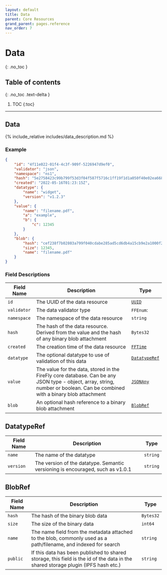```yaml
---
layout: default
title: Data
parent: Core Resources
grand_parent: pages.reference
nav_order: 7
---
```


# Data
{: .no_toc }

## Table of contents
{: .no_toc .text-delta }

1. TOC
{:toc}

---
## Data

{% include_relative includes/data_description.md %}

### Example

```json
{
    "id": "4f11e022-01f4-4c3f-909f-5226947d9ef0",
    "validator": "json",
    "namespace": "ns1",
    "hash": "5e2758423c99b799f53d3f04f587f5716c1ff19f1d1a050f40e02ea66860b491",
    "created": "2022-05-16T01:23:15Z",
    "datatype": {
        "name": "widget",
        "version": "v1.2.3"
    },
    "value": {
        "name": "filename.pdf",
        "a": "example",
        "b": {
            "c": 12345
        }
    },
    "blob": {
        "hash": "cef238f7b02803a799f040cdabe285ad5cd6db4a15cb9e2a1000f2860884c7ad",
        "size": 12345,
        "name": "filename.pdf"
    }
}
```

### Field Descriptions

| Field Name | Description | Type |
|------------|-------------|------|
| `id` | The UUID of the data resource | [`UUID`](simpletypes#uuid) |
| `validator` | The data validator type | `FFEnum`: |
| `namespace` | The namespace of the data resource | `string` |
| `hash` | The hash of the data resource. Derived from the value and the hash of any binary blob attachment | `Bytes32` |
| `created` | The creation time of the data resource | [`FFTime`](simpletypes#fftime) |
| `datatype` | The optional datatype to use of validation of this data | [`DatatypeRef`](#datatyperef) |
| `value` | The value for the data, stored in the FireFly core database. Can be any JSON type - object, array, string, number or boolean. Can be combined with a binary blob attachment | [`JSONAny`](simpletypes#jsonany) |
| `blob` | An optional hash reference to a binary blob attachment | [`BlobRef`](#blobref) |

## DatatypeRef

| Field Name | Description | Type |
|------------|-------------|------|
| `name` | The name of the datatype | `string` |
| `version` | The version of the datatype. Semantic versioning is encouraged, such as v1.0.1 | `string` |


## BlobRef

| Field Name | Description | Type |
|------------|-------------|------|
| `hash` | The hash of the binary blob data | `Bytes32` |
| `size` | The size of the binary data | `int64` |
| `name` | The name field from the metadata attached to the blob, commonly used as a path/filename, and indexed for search | `string` |
| `public` | If this data has been published to shared storage, this field is the id of the data in the shared storage plugin (IPFS hash etc.) | `string` |


